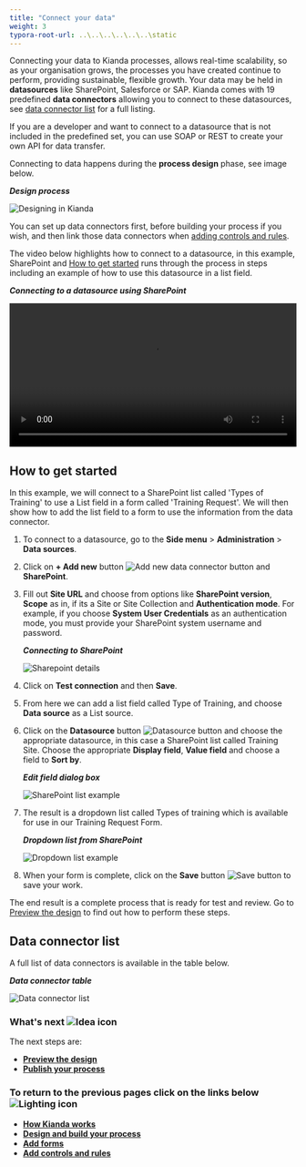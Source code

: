 ```yaml
---
title: "Connect your data"
weight: 3
typora-root-url: ..\..\..\..\..\..\static
---
```


Connecting your data to Kianda processes, allows real-time scalability, so as your organisation grows, the processes you have created continue to perform, providing sustainable, flexible growth. Your data may be held in **datasources** like SharePoint, Salesforce or SAP. Kianda comes with 19 predefined **data connectors** allowing you to connect to these datasources, see [data connector list](#data-connector-list) for a full listing.

If you are a developer and want to connect to a datasource that is not included in the predefined set, you can use SOAP or REST to create your own API for data transfer.

Connecting to data happens during the **process design** phase, see image below.

***Design process***

![Designing in Kianda](/images/highlightdesign.png)

You can set up data connectors first, before building your process if you wish, and then link those data connectors when [adding controls and rules](/docs/getting-started/create-first-process/design-and-build/add-controls-and-rules/).

The video below highlights how to connect to a datasource, in this example, SharePoint and [How to get started](/docs/getting-started/create-first-process/design-and-build/connect-your-data#how-to-get-started) runs through the process in steps including an example of how to use this datasource in a list field.

***Connecting to a datasource using SharePoint***

<video width="100%" style="width:100%" controls>
    <source src="/videos/dataconnectsharepoint.mp4">
    Your browser does not support the video tag.
    </source>
</video>




## How to get started ##

In this example, we will connect to a SharePoint list called 'Types of Training' to use a List field in a form called 'Training Request'. We will then show how to add the list field to a form to use the information from the data connector.

1. To connect to a datasource, go to the **Side menu** > **Administration** > **Data sources**.

1. Click on **+ Add new** button ![Add new data connector button](/images/addnew.png) and **SharePoint**.

1. Fill out **Site URL** and choose from options like **SharePoint version**, **Scope** as in, if its a Site or Site Collection and **Authentication mode**. For example, if you choose **System User Credentials** as an authentication mode, you must provide your SharePoint system username and password.

   ***Connecting to SharePoint***

   ![Sharepoint details](/images/sharepoint.gif)

1. Click on **Test connection** and then **Save**.

1. From here we can add a list field called Type of Training, and choose **Data source** as a List source.

6. Click on the **Datasource** button ![Datasource button](/images/datasource.png) and choose the appropriate datasource, in this case a SharePoint list called Training Site. Choose the appropriate **Display field**, **Value field** and choose a field to **Sort by**.

	***Edit field dialog box***

	![SharePoint list example](/images/traininglist.gif)
	
7. The result is a dropdown list called Types of training which is available for use in our Training Request Form. 

   ***Dropdown list from SharePoint***

   ![Dropdown list example](/images/Sharepoint_Dropdown_List.jpg)

7. When your form is complete, click on the **Save** button  ![Save button](/images/save.png) to save your work.

The end result is a complete process that is ready for test and review. Go to [Preview the design](/docs/getting-started/create-first-process/design-and-build/preview-your-process/) to find out how to perform these steps.



## Data connector list ##

A full list of data connectors is available in the table below.

***Data connector table***

![Data connector list](/images/connectlistPS.gif)

### What's next  ![Idea icon](/images/18.png) ###

The next steps are: 

- [**Preview the design**](/docs/getting-started/create-first-process/design-and-build/preview-your-process/)
- [**Publish your process**](/docs/getting-started/create-first-process/publish-your-process/)




### **To return to the previous pages click on the links below**  ![Lighting icon](/images/10.png) 

- [**How Kianda works**](/docs/getting-started/welcome/how-kianda-works/)
- [**Design and build your process**](/docs/getting-started/create-first-process/design-and-build/) 
- [**Add forms**](/docs/getting-started/create-first-process/design-and-build/add-forms/)
- [**Add controls and rules**](/docs/getting-started/create-first-process/design-and-build/add-controls-and-rules/)

  